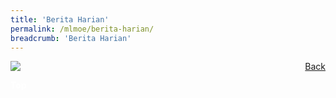 ```yaml
---
title: 'Berita Harian'
permalink: /mlmoe/berita-harian/
breadcrumb: 'Berita Harian'
---
```

<!-- Global site tag (gtag.js) - Google Ads: 726049306 -->
<script async src="https://www.googletagmanager.com/gtag/js?id=AW-726049306"></script>
<script>
  window.dataLayer = window.dataLayer || [];
  function gtag(){dataLayer.push(arguments);}
  gtag('js', new Date());

  gtag('config', 'AW-726049306');
</script>
<a href="/exhibits/pameran- bahasa- melayu-malay-language-exhibitions-e/community-partners/" style="float:right;">Back</a>
 <img src="/images/Berita Harian-Poster.jpg"> <br/>

<div class="btntop"><a href="#top" style="text-decoration:none;"><span style="color:white"><b>Top</b></span></a></div>
